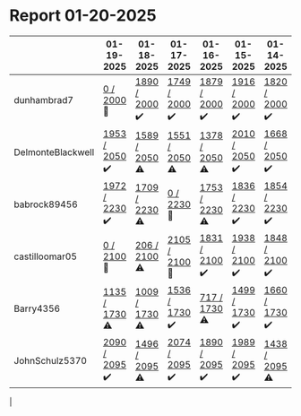 # Report 01-20-2025
| | 01-19-2025 | 01-18-2025 | 01-17-2025 | 01-16-2025 | 01-15-2025 | 01-14-2025 | 01-13-2025 |
| --- | --- | --- | --- | --- | --- | --- | --- |
| dunhambrad7 | [0 / 2000](https://www.myfitnesspal.com/food/diary/dunhambrad7?date=2025-01-19) :no_entry_sign: | [1890 / 2000](https://www.myfitnesspal.com/food/diary/dunhambrad7?date=2025-01-18) :heavy_check_mark: | [1749 / 2000](https://www.myfitnesspal.com/food/diary/dunhambrad7?date=2025-01-17) :heavy_check_mark: | [1879 / 2000](https://www.myfitnesspal.com/food/diary/dunhambrad7?date=2025-01-16) :heavy_check_mark: | [1916 / 2000](https://www.myfitnesspal.com/food/diary/dunhambrad7?date=2025-01-15) :heavy_check_mark: | [1820 / 2000](https://www.myfitnesspal.com/food/diary/dunhambrad7?date=2025-01-14) :heavy_check_mark: | [1683 / 2000](https://www.myfitnesspal.com/food/diary/dunhambrad7?date=2025-01-13) :heavy_check_mark: |
| DelmonteBlackwell | [1953 / 2050](https://www.myfitnesspal.com/food/diary/DelmonteBlackwell?date=2025-01-19) :heavy_check_mark: | [1589 / 2050](https://www.myfitnesspal.com/food/diary/DelmonteBlackwell?date=2025-01-18) :warning: | [1551 / 2050](https://www.myfitnesspal.com/food/diary/DelmonteBlackwell?date=2025-01-17) :warning: | [1378 / 2050](https://www.myfitnesspal.com/food/diary/DelmonteBlackwell?date=2025-01-16) :warning: | [2010 / 2050](https://www.myfitnesspal.com/food/diary/DelmonteBlackwell?date=2025-01-15) :heavy_check_mark: | [1668 / 2050](https://www.myfitnesspal.com/food/diary/DelmonteBlackwell?date=2025-01-14) :heavy_check_mark: | [1000 / 2050](https://www.myfitnesspal.com/food/diary/DelmonteBlackwell?date=2025-01-13) :warning: |
| babrock89456 | [1972 / 2230](https://www.myfitnesspal.com/food/diary/babrock89456?date=2025-01-19) :heavy_check_mark: | [1709 / 2230](https://www.myfitnesspal.com/food/diary/babrock89456?date=2025-01-18) :warning: | [0 / 2230](https://www.myfitnesspal.com/food/diary/babrock89456?date=2025-01-17) :no_entry_sign: | [1753 / 2230](https://www.myfitnesspal.com/food/diary/babrock89456?date=2025-01-16) :warning: | [1836 / 2230](https://www.myfitnesspal.com/food/diary/babrock89456?date=2025-01-15) :heavy_check_mark: | [1854 / 2230](https://www.myfitnesspal.com/food/diary/babrock89456?date=2025-01-14) :heavy_check_mark: | [1825 / 2230](https://www.myfitnesspal.com/food/diary/babrock89456?date=2025-01-13) :heavy_check_mark: |
| castilloomar05 | [0 / 2100](https://www.myfitnesspal.com/food/diary/castilloomar05?date=2025-01-19) :no_entry_sign: | [206 / 2100](https://www.myfitnesspal.com/food/diary/castilloomar05?date=2025-01-18) :warning: | [2105 / 2100](https://www.myfitnesspal.com/food/diary/castilloomar05?date=2025-01-17) :no_entry_sign: | [1831 / 2100](https://www.myfitnesspal.com/food/diary/castilloomar05?date=2025-01-16) :heavy_check_mark: | [1938 / 2100](https://www.myfitnesspal.com/food/diary/castilloomar05?date=2025-01-15) :heavy_check_mark: | [1848 / 2100](https://www.myfitnesspal.com/food/diary/castilloomar05?date=2025-01-14) :heavy_check_mark: | [1768 / 2100](https://www.myfitnesspal.com/food/diary/castilloomar05?date=2025-01-13) :heavy_check_mark: |
| Barry4356 | [1135 / 1730](https://www.myfitnesspal.com/food/diary/Barry4356?date=2025-01-19) :warning: | [1009 / 1730](https://www.myfitnesspal.com/food/diary/Barry4356?date=2025-01-18) :warning: | [1536 / 1730](https://www.myfitnesspal.com/food/diary/Barry4356?date=2025-01-17) :heavy_check_mark: | [717 / 1730](https://www.myfitnesspal.com/food/diary/Barry4356?date=2025-01-16) :warning: | [1499 / 1730](https://www.myfitnesspal.com/food/diary/Barry4356?date=2025-01-15) :heavy_check_mark: | [1660 / 1730](https://www.myfitnesspal.com/food/diary/Barry4356?date=2025-01-14) :heavy_check_mark: | [1619 / 1730](https://www.myfitnesspal.com/food/diary/Barry4356?date=2025-01-13) :heavy_check_mark: |
| JohnSchulz5370 | [2090 / 2095](https://www.myfitnesspal.com/food/diary/JohnSchulz5370?date=2025-01-19) :heavy_check_mark: | [1496 / 2095](https://www.myfitnesspal.com/food/diary/JohnSchulz5370?date=2025-01-18) :warning: | [2074 / 2095](https://www.myfitnesspal.com/food/diary/JohnSchulz5370?date=2025-01-17) :heavy_check_mark: | [1890 / 2095](https://www.myfitnesspal.com/food/diary/JohnSchulz5370?date=2025-01-16) :heavy_check_mark: | [1989 / 2095](https://www.myfitnesspal.com/food/diary/JohnSchulz5370?date=2025-01-15) :heavy_check_mark: | [1438 / 2095](https://www.myfitnesspal.com/food/diary/JohnSchulz5370?date=2025-01-14) :warning: | [2063 / 2095](https://www.myfitnesspal.com/food/diary/JohnSchulz5370?date=2025-01-13) :heavy_check_mark: |
|